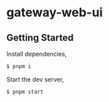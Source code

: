# gateway-web-ui

## Getting Started

Install dependencies,

```bash
$ pnpm i
```

Start the dev server,

```bash
$ pnpm start
```
